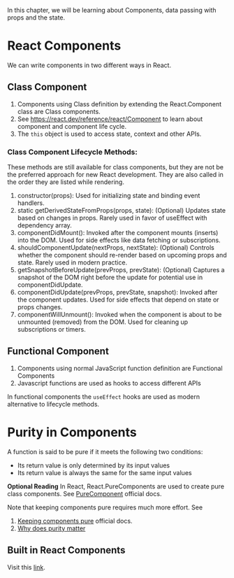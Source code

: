 In this chapter, we will be learning about Components, data passing with props and the state.

# React Components
We can write components in two different ways in React.
## Class Component
   1. Components using Class definition by extending the React.Component class are Class components.
   2. See https://react.dev/reference/react/Component to learn about component and component life cycle.
   3. The `this` object is used to access state, context and other APIs.

### Class Component Lifecycle Methods:

These methods are still available for class components, but they are not be the preferred approach for new React development. They are also called in the order they are listed while rendering.

   1. constructor(props): 
   Used for initializing state and binding event handlers.
   2. static getDerivedStateFromProps(props, state): (Optional) 
   Updates state based on changes in props. Rarely used in favor of useEffect with dependency array.
   3. componentDidMount(): 
   Invoked after the component mounts (inserts) into the DOM. Used for side effects like data fetching or subscriptions.
   4. shouldComponentUpdate(nextProps, nextState): (Optional) 
   Controls whether the component should re-render based on upcoming props and state. Rarely used in modern practice.
   5. getSnapshotBeforeUpdate(prevProps, prevState): (Optional) 
   Captures a snapshot of the DOM right before the update for potential use in componentDidUpdate.
   6. componentDidUpdate(prevProps, prevState, snapshot):
   Invoked after the component updates. Used for side effects that depend on state or props changes.
   7. componentWillUnmount(): 
   Invoked when the component is about to be unmounted (removed) from the DOM. Used for cleaning up subscriptions or timers.

## Functional Component
   1. Components using normal JavaScript function definition are Functional Components
   2. Javascript functions are used as hooks to access different APIs
   
In functional components the `useEffect` hooks are used as modern alternative to lifecycle methods.


# Purity in Components
A function is said to be pure if it meets the following two conditions:
- Its return value is only determined by its input values
- Its return value is always the same for the same input values

**Optional Reading**
In React, React.PureComponents are used to create pure class components. See [PureComponent](https://react.dev/reference/react/PureComponent) official docs.

Note that keeping components pure requires much more effort. See 
1. [Keeping components pure](https://react.dev/learn/keeping-components-pure) official docs.
2. [Why does purity matter](https://react.dev/reference/rules/components-and-hooks-must-be-pure)


## Built in React Components
   Visit this [link](https://react.dev/reference/react/components).



